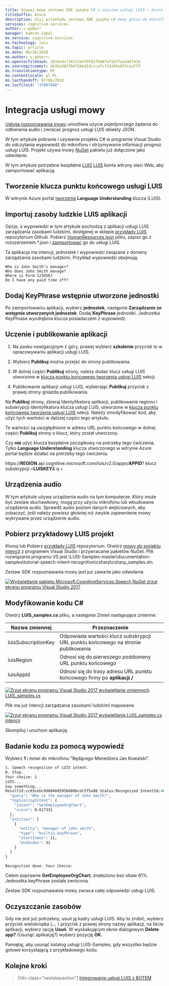 ```yaml
---
title: Używaj mowy zestawu SDK języka C# z użyciem usługi LUIS — Azure | Dokumentacja firmy Microsoft
titleSuffix: Azure
description: Użyj przykładu zestawu SDK języka C# mowy głosu do mikrofonu i uzyskiwać prognozy intencje i podmioty LUIS zwracane.
services: cognitive-services
author: v-geberr
manager: kamran.iqbal
ms.service: cognitive-services
ms.technology: luis
ms.topic: article
ms.date: 06/26/2018
ms.author: v-geberr;
ms.openlocfilehash: 283dcdc718231e5f0f82fb98fe71b77aa54d741b
ms.sourcegitcommit: ab3b2482704758ed13cccafcf24345e833ceaff3
ms.translationtype: MT
ms.contentlocale: pl-PL
ms.lasthandoff: 07/06/2018
ms.locfileid: "37867688"
---
```

# <a name="integrate-speech-service"></a>Integracja usługi mowy
[Usługa rozpoznawania mowy](https://docs.microsoft.com/azure/cognitive-services/Speech-Service/) umożliwia użycie pojedynczego żądania do odbierania audio i zwracać prognoz usługi LUIS obiekty JSON.

W tym artykule pobranie i używanie projektu C# w programie Visual Studio do odczytania wypowiedź do mikrofonu i otrzymywanie informacji prognoz usługi LUIS. Projekt używa mowy [NuGet](https://www.nuget.org/packages/Microsoft.CognitiveServices.Speech/) pakietu już dołączone jako odwołanie. 

W tym artykule potrzebne bezpłatne [LUIS] [ LUIS] konta witryny sieci Web, aby zaimportować aplikację.

## <a name="create-luis-endpoint-key"></a>Tworzenie klucza punktu końcowego usługi LUIS
W witrynie Azure portal [tworzenie](luis-how-to-azure-subscription.md#create-luis-endpoint-key) **Language Understanding** klucza (LUIS). 

## <a name="import-human-resources-luis-app"></a>Importuj zasoby ludzkie LUIS aplikacji
Opcje, a wypowiedzi w tym artykule pochodzą z aplikacji usługi LUIS zarządzania zasobami ludzkimi, dostępnej w sklepie [przykłady LUIS](https://github.com/Microsoft/LUIS-Samples) repozytorium Github. Pobierz [HumanResources.json](https://github.com/Microsoft/LUIS-Samples/blob/master/documentation-samples/quickstarts/HumanResources.json) pliku, zapisz go z rozszerzeniem *.json i [zaimportować](create-new-app.md#import-new-app) go do usługi LUIS. 

Ta aplikacja ma intencji, jednostek i wypowiedzi związane z domeny zarządzania zasobami ludzkimi. Przykład wypowiedzi obejmują:

```
Who is John Smith's manager?
Who does John Smith manage?
Where is Form 123456?
Do I have any paid time off?
```

## <a name="add-keyphrase-prebuilt-entity"></a>Dodaj KeyPhrase wstępnie utworzone jednostki
Po zaimportowaniu aplikacji, wybierz **jednostek**, następnie **Zarządzanie ze wstępnie utworzonych jednostek**. Dodaj **KeyPhrase** jednostki. Jednostka KeyPhrase wyodrębnia klucza posiadaczem z wypowiedź.

## <a name="train-and-publish-the-app"></a>Uczenie i publikowanie aplikacji
1. Na pasku nawigacyjnym z góry, prawej wybierz **szkolenie** przycisk to w opracowywaniu aplikacji usługi LUIS.

2. Wybierz **Publikuj** można przejść do strony publikowania. 

3. W dolnej części **Publikuj** strony, należy dodać klucz usługi LUIS utworzone w [klucza punktu końcowego tworzenia usługi LUIS](#create-luis-endpoint-key) sekcji.

4. Publikowanie aplikacji usługi LUIS, wybierając **Publikuj** przycisk z prawej strony gniazda publikowania. 

  Na **Publikuj** strony, zbieraj Identyfikatora aplikacji, publikowanie regionu i subskrypcji Identyfikatora klucza usługi LUIS, utworzone w [klucza punktu końcowego tworzenia usługi LUIS](#create-luis-endpoint-key) sekcji. Należy zmodyfikować kod, aby użyć tych wartości w dalszej części tego artykułu. 

  Te wartości są uwzględnione w adresu URL punktu końcowego w dolnej części **Publikuj** strony o klucz, który został utworzony. 
  
  Czy **nie** użyć klucza bezpłatne początkowy na potrzeby tego ćwiczenia. Tylko **Language Understanding** klucza utworzonego w witrynie Azure portal będzie działać na potrzeby tego ćwiczenia. 

  https://**REGION**.api.cognitive.microsoft.com/luis/v2.0/apps/**APPID**? klucz subskrypcji =**LUISKEY**& q =

## <a name="audio-device"></a>Urządzenia audio
W tym artykule używa urządzenia audio na tym komputerze. Który może być zestaw słuchawkowy, mogą przy użyciu mikrofonu lub wbudowane urządzenia audio. Sprawdź audio poziom danych wejściowych, aby zobaczyć, jeśli należy powiesz głośniej niż zwykle zapewnienie mowy wykrywane przez urządzenie audio. 

## <a name="download-the-luis-sample-project"></a>Pobierz przykładowy LUIS projekt
 Klonuj lub Pobierz [przykłady LUIS](https://github.com/Microsoft/LUIS-Samples) repozytorium. Otwórz [mowy do projektu intencji](https://github.com/Microsoft/LUIS-Samples/tree/master/documentation-samples/tutorial-speech-intent-recognition) z programem Visual Studio i przywracanie pakietów NuGet. Plik rozwiązania programu VS jest.\LUIS-Samples-master\documentation-samples\tutorial-speech-intent-recognition\csharp\csharp_samples.sln.

Zestaw SDK rozpoznawania mowy jest już zawarte jako odwołanie. 

[![](./media/luis-tutorial-speech-to-intent/nuget-package.png "Wyświetlanie pakietu Microsoft.CognitiveServices.Speech NuGet zrzut ekranu programu Visual Studio 2017")](./media/luis-tutorial-speech-to-intent/nuget-package.png#lightbox)

## <a name="modify-the-c-code"></a>Modyfikowanie kodu C#
Otwórz **LUIS_samples.cs** pliku, a następnie Zmień następujące zmienne:

|Nazwa zmiennej|Przeznaczenie|
|--|--|
|luisSubscriptionKey|Odpowiada wartości klucz subskrypcji URL punktu końcowego na stronie publikowania|
|luisRegion|Odnosi się do pierwszego poddomeny URL punktu końcowego|
|luisAppId|Odnosi się do trasy adresu URL punktu końcowego firmy po **aplikacji /**|

[![](./media/luis-tutorial-speech-to-intent/change-variables.png "Zrzut ekranu programu Visual Studio 2017 wyświetlanie zmiennych LUIS_samples.cs")](./media/luis-tutorial-speech-to-intent/change-variables.png#lightbox)

Plik ma już intencji zarządzania zasobami ludzkimi mapowane.

[![](./media/luis-tutorial-speech-to-intent/intents.png "Zrzut ekranu programu Visual Studio 2017 wyświetlanie LUIS_samples.cs intencji")](./media/luis-tutorial-speech-to-intent/intents.png#lightbox)

Skompiluj i uruchom aplikację. 

## <a name="test-code-with-utterance"></a>Badanie kodu za pomocą wypowiedź
Wybierz **1** i mówi do mikrofonu "Będącego Menedżera Jan Kowalski".

```cmd
1. Speech recognition of LUIS intent.
0. Stop.
Your choice: 1
LUIS...
Say something...
ResultId:cc83cebc9d6040d5956880bcdc5f5a98 Status:Recognized IntentId:<GetEmployeeOrgChart> Recognized text:<Who is the manager of John Smith?> Recognized Json:{"DisplayText":"Who is the manager of John Smith?","Duration":25700000,"Offset":9200000,"RecognitionStatus":"Success"}. LanguageUnderstandingJson:{
  "query": "Who is the manager of John Smith?",
  "topScoringIntent": {
    "intent": "GetEmployeeOrgChart",
    "score": 0.617331
  },
  "entities": [
    {
      "entity": "manager of john smith",
      "type": "builtin.keyPhrase",
      "startIndex": 11,
      "endIndex": 31
    }
  ]
}

Recognition done. Your Choice:

```

Celem poprawne **GetEmployeeOrgChart**, znaleziono bez obaw 61%. Jednostka keyPhrase została zwrócona. 

Zestaw SDK rozpoznawania mowy zwraca całej odpowiedzi usługi LUIS. 

## <a name="clean-up-resources"></a>Oczyszczanie zasobów
Gdy nie jest już potrzebny, usuń ją kadry usługi LUIS. Aby to zrobić, wybierz przycisk wielokropka (***...*** ) przycisk z prawej strony nazwy aplikacji, na liście aplikacji, wybierz opcję **Usuń**. W wyskakującym oknie dialogowym **Delete app?** (Usunąć aplikację?) wybierz pozycję **OK**.

Pamiętaj, aby usunąć katalog usługi LUIS-Samples, gdy wszystko będzie gotowe korzystającą z przykładowego kodu.

## <a name="next-steps"></a>Kolejne kroki

> [!div class="nextstepaction"]
> [Integrowanie usługi LUIS z BOTEM](luis-csharp-tutorial-build-bot-framework-sample.md)

[LUIS]: https://docs.microsoft.com/azure/cognitive-services/luis/luis-reference-regions#luis-website